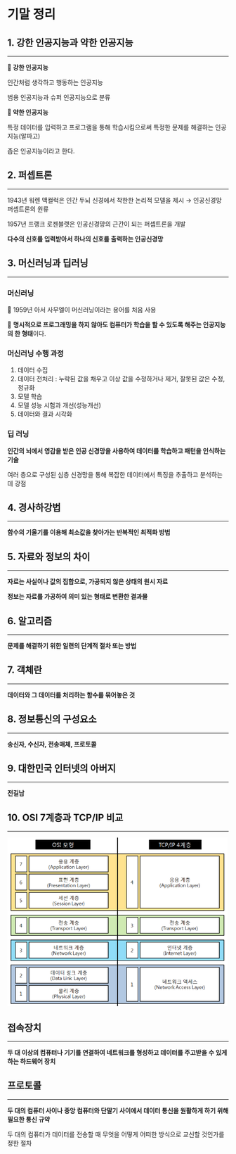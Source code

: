 # 기말 정리

## 1. 강한 인공지능과 약한 인공지능

---

**🔹 강한 인공지능**

인간처럼 생각하고 행동하는 인공지능

범용 인공지능과 슈퍼 인공지능으로 분류

**🔹 약한 인공지능**

특정 데이터를 입력하고 프로그램을 통해 학습시킴으로써 특정한 문제를 해결하는 인공지능(알파고)

좁은 인공지능이라고 한다.

## 2. 퍼셉트론

---

1943년 워렌 맥컬럭은 인간 두뇌 신경에서 착한한 논리적 모델을 제시 → 인공신경망 퍼셉트론의 원류

1957년 프랭크 로젠블랫은 인공신경망의 근간이 되는 퍼셉트론을 개발

**다수의 신호를 입력받아서 하나의 신호를 출력하는 인공신경망**

## 3. 머신러닝과 딥러닝

---

### 머신러닝

🔹 1959년 아서 사무엘이 머신러닝이라는 용어를 처음 사용

🔹 **명시적으로 프로그래밍을 하지 않아도 컴퓨터가 학습을 할 수 있도록 해주는 인공지능의 한 형태**이다.

### 머신러닝 수행 과정

1. 데이터 수집
2. 데이터 전처리 : 누락된 값을 채우고 이상 값을 수정하거나 제거, 잘못된 값은 수정, 정규화
3. 모델 학습
4. 모델 성능 시험과 개선(성능개선)
5. 데이터와 결과 시각화

### 딥 러닝

**인간의 뇌에서 영감을 받은 인공 신경망을 사용하여 데이터를 학습하고 패턴을 인식하는 기술**

여러 층으로 구성된 심층 신경망을 통해 복잡한 데이터에서 특징을 추출하고 분석하는 데 강점

## 4. 경사하강법

---

**함수의 기울기를 이용해 최소값을 찾아가는 반복적인 최적화 방법**

## 5. 자료와 정보의 차이

---

**자료는 사실이나 값의 집합으로, 가공되지 않은 상태의 원시 자료**

**정보는 자료를 가공하여 의미 있는 형태로 변환한 결과물**

## 6. 알고리즘

---

**문제를 해결하기 위한 일련의 단계적 절차 또는 방법**

## 7. 객체란

---

**데이터와 그 데이터를 처리하는 함수를 묶어놓은 것**

## 8. 정보통신의 구성요소

---

**송신자, 수신자, 전송매체, 프로토콜**

## 9. 대한민국 인터넷의 아버지

---

**전길남**

## 10. OSI 7계층과 TCP/IP 비교

---

![image.png](img/image23.png)

## 접속장치

---

**두 대 이상의 컴퓨터나 기기를 연결하여 네트워크를 형성하고 데이터를 주고받을 수 있게 하는 하드웨어 장치**

## 프로토콜

---

**두 대의 컴퓨터 사이나 중앙 컴퓨터와 단말기 사이에서 데이터 통신을 원활하게 하기 위해 필요한 통신 규약**

두 대의 컴퓨터가 데이터를 전송할 때 무엇을 어떻게 어떠한 방식으로 교신할 것인가를 정한 절차
